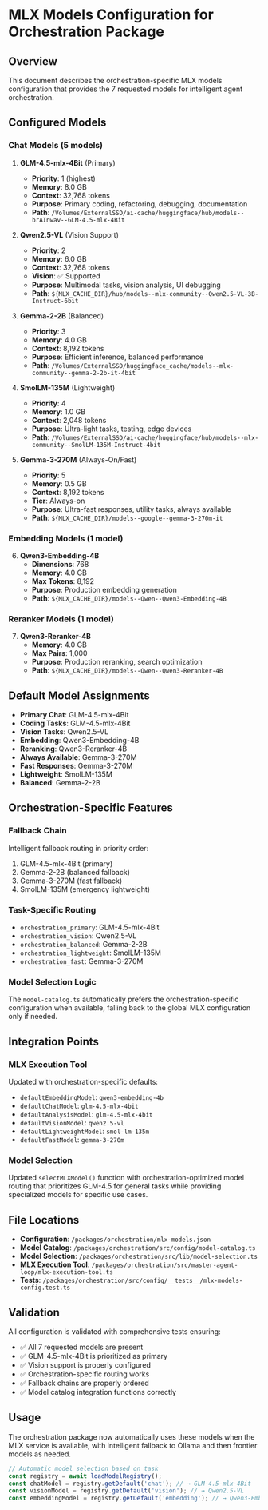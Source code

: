 # MLX Models Configuration for Orchestration Package

## Overview

This document describes the orchestration-specific MLX models configuration that provides the 7 requested models for intelligent agent orchestration.

## Configured Models

### Chat Models (5 models)

1. **GLM-4.5-mlx-4Bit** (Primary)
   - **Priority**: 1 (highest)
   - **Memory**: 8.0 GB
   - **Context**: 32,768 tokens
   - **Purpose**: Primary coding, refactoring, debugging, documentation
   - **Path**: `/Volumes/ExternalSSD/ai-cache/huggingface/hub/models--brAInwav--GLM-4.5-mlx-4Bit`

2. **Qwen2.5-VL** (Vision Support)
   - **Priority**: 2
   - **Memory**: 6.0 GB
   - **Context**: 32,768 tokens
   - **Vision**: ✅ Supported
   - **Purpose**: Multimodal tasks, vision analysis, UI debugging
   - **Path**: `${MLX_CACHE_DIR}/hub/models--mlx-community--Qwen2.5-VL-3B-Instruct-6bit`

3. **Gemma-2-2B** (Balanced)
   - **Priority**: 3
   - **Memory**: 4.0 GB
   - **Context**: 8,192 tokens
   - **Purpose**: Efficient inference, balanced performance
   - **Path**: `/Volumes/ExternalSSD/huggingface_cache/models--mlx-community--gemma-2-2b-it-4bit`

4. **SmolLM-135M** (Lightweight)
   - **Priority**: 4
   - **Memory**: 1.0 GB
   - **Context**: 2,048 tokens
   - **Purpose**: Ultra-light tasks, testing, edge devices
   - **Path**: `/Volumes/ExternalSSD/ai-cache/huggingface/hub/models--mlx-community--SmolLM-135M-Instruct-4bit`

5. **Gemma-3-270M** (Always-On/Fast)
   - **Priority**: 5
   - **Memory**: 0.5 GB
   - **Context**: 8,192 tokens
   - **Tier**: Always-on
   - **Purpose**: Ultra-fast responses, utility tasks, always available
   - **Path**: `${MLX_CACHE_DIR}/models--google--gemma-3-270m-it`

### Embedding Models (1 model)

6. **Qwen3-Embedding-4B**
   - **Dimensions**: 768
   - **Memory**: 4.0 GB
   - **Max Tokens**: 8,192
   - **Purpose**: Production embedding generation
   - **Path**: `${MLX_CACHE_DIR}/models--Qwen--Qwen3-Embedding-4B`

### Reranker Models (1 model)

7. **Qwen3-Reranker-4B**
   - **Memory**: 4.0 GB
   - **Max Pairs**: 1,000
   - **Purpose**: Production reranking, search optimization
   - **Path**: `${MLX_CACHE_DIR}/models--Qwen--Qwen3-Reranker-4B`

## Default Model Assignments

- **Primary Chat**: GLM-4.5-mlx-4Bit
- **Coding Tasks**: GLM-4.5-mlx-4Bit
- **Vision Tasks**: Qwen2.5-VL
- **Embedding**: Qwen3-Embedding-4B
- **Reranking**: Qwen3-Reranker-4B
- **Always Available**: Gemma-3-270M
- **Fast Responses**: Gemma-3-270M
- **Lightweight**: SmolLM-135M
- **Balanced**: Gemma-2-2B

## Orchestration-Specific Features

### Fallback Chain
Intelligent fallback routing in priority order:
1. GLM-4.5-mlx-4Bit (primary)
2. Gemma-2-2B (balanced fallback)
3. Gemma-3-270M (fast fallback)
4. SmolLM-135M (emergency lightweight)

### Task-Specific Routing
- `orchestration_primary`: GLM-4.5-mlx-4Bit
- `orchestration_vision`: Qwen2.5-VL
- `orchestration_balanced`: Gemma-2-2B
- `orchestration_lightweight`: SmolLM-135M
- `orchestration_fast`: Gemma-3-270M

### Model Selection Logic
The `model-catalog.ts` automatically prefers the orchestration-specific configuration when available, falling back to the global MLX configuration only if needed.

## Integration Points

### MLX Execution Tool
Updated with orchestration-specific defaults:
- `defaultEmbeddingModel`: `qwen3-embedding-4b`
- `defaultChatModel`: `glm-4.5-mlx-4bit`
- `defaultAnalysisModel`: `glm-4.5-mlx-4bit`
- `defaultVisionModel`: `qwen2.5-vl`
- `defaultLightweightModel`: `smol-lm-135m`
- `defaultFastModel`: `gemma-3-270m`

### Model Selection
Updated `selectMLXModel()` function with orchestration-optimized model routing that prioritizes GLM-4.5 for general tasks while providing specialized models for specific use cases.

## File Locations

- **Configuration**: `/packages/orchestration/mlx-models.json`
- **Model Catalog**: `/packages/orchestration/src/config/model-catalog.ts`
- **Model Selection**: `/packages/orchestration/src/lib/model-selection.ts`
- **MLX Execution Tool**: `/packages/orchestration/src/master-agent-loop/mlx-execution-tool.ts`
- **Tests**: `/packages/orchestration/src/config/__tests__/mlx-models-config.test.ts`

## Validation

All configuration is validated with comprehensive tests ensuring:
- ✅ All 7 requested models are present
- ✅ GLM-4.5-mlx-4Bit is prioritized as primary
- ✅ Vision support is properly configured
- ✅ Orchestration-specific routing works
- ✅ Fallback chains are properly ordered
- ✅ Model catalog integration functions correctly

## Usage

The orchestration package now automatically uses these models when the MLX service is available, with intelligent fallback to Ollama and then frontier models as needed.

```typescript
// Automatic model selection based on task
const registry = await loadModelRegistry();
const chatModel = registry.getDefault('chat'); // → GLM-4.5-mlx-4Bit
const visionModel = registry.getDefault('vision'); // → Qwen2.5-VL
const embeddingModel = registry.getDefault('embedding'); // → Qwen3-Embedding-4B
```